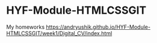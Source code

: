 # HYF-Module-HTMLCSSGIT
My homeworks
https://andryushik.github.io/HYF-Module-HTMLCSSGIT/week1/Digital_CV/index.html
